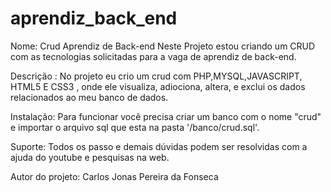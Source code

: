 # aprendiz_back_end
Nome: Crud Aprendiz de Back-end
Neste Projeto estou criando um CRUD com as tecnologias solicitadas para a vaga de aprendiz de back-end.

Descrição :
No projeto eu crio um crud com PHP,MYSQL,JAVASCRIPT, HTML5 E CSS3 , onde ele visualiza, adiociona, altera, e exclui os dados relacionados ao meu banco de dados.

Instalação:
Para funcionar você precisa criar um banco com o nome "crud" e importar o arquivo sql que esta na pasta '/banco/crud.sql'.

Suporte: 
Todos os passo e demais dúvidas podem ser resolvidas com a ajuda do youtube e pesquisas na web.

Autor do projeto:
Carlos Jonas Pereira da Fonseca

